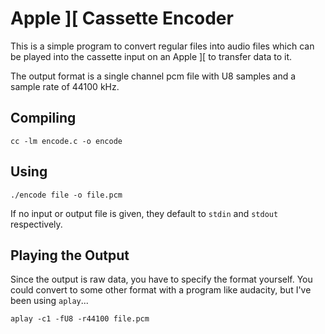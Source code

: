 # Apple ][ Cassette Encoder

This is a simple program to convert regular files into audio files which
can be played into the cassette input on an Apple ][ to transfer data to it.

The output format is a single channel pcm file with U8 samples and a sample
rate of 44100 kHz.

## Compiling

```
cc -lm encode.c -o encode
```

## Using

```
./encode file -o file.pcm
```

If no input or output file is given, they default to `stdin` and `stdout`
respectively.

## Playing the Output

Since the output is raw data, you have to specify the format yourself.
You could convert to some other format with a program like audacity,
but I've been using `aplay`...

```
aplay -c1 -fU8 -r44100 file.pcm
```